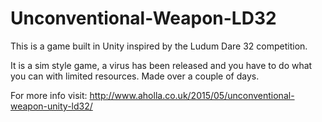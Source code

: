 # Unconventional-Weapon-LD32

This is a game built in Unity inspired by the Ludum Dare 32 competition.

It is a sim style game, a virus has been released and you have to do what you can with limited resources. Made over a couple of days.

For more info visit: http://www.aholla.co.uk/2015/05/unconventional-weapon-unity-ld32/
